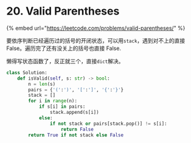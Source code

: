 # 20. Valid Parentheses

{% embed url="https://leetcode.com/problems/valid-parentheses/" %}

要依序判断已经遍历过的括号的开闭状态，可以用`stack`，遇到对不上的直接 False。遍历完了还有没关上的括号也直接 False.

懒得写状态函数了，反正就三个，直接`dict`解决。

```python
class Solution:
    def isValid(self, s: str) -> bool:
        n = len(s)
        pairs = {'(':')', '[':']', '{':'}'}
        stack = []
        for i in range(n):
            if s[i] in pairs:
                stack.append(s[i])
            else:
                if not stack or pairs[stack.pop()] != s[i]: 
                    return False
        return True if not stack else False
```




